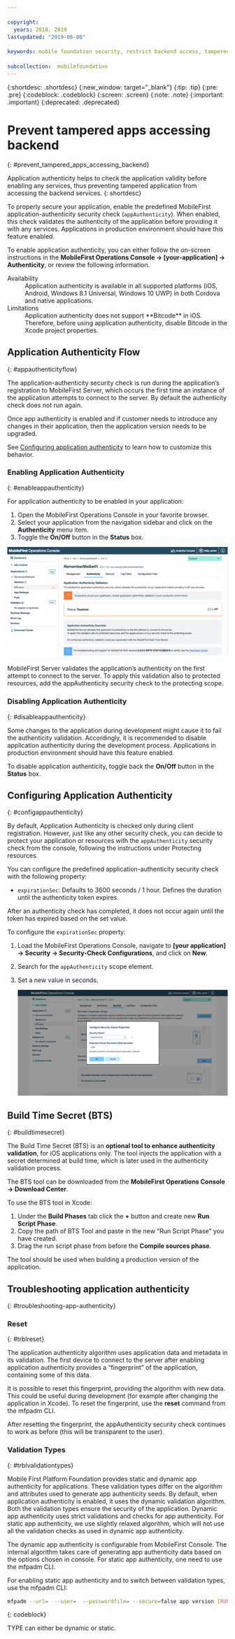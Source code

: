 ```yaml
---

copyright:
  years: 2018, 2019
lastupdated: "2019-06-06"

keywords: mobile foundation security, restrict backend access, tampered apps

subcollection:  mobilefoundation
---
```


{:shortdesc: .shortdesc}
{:new_window: target="_blank"}
{:tip: .tip}
{:pre: .pre}
{:codeblock: .codeblock}
{:screen: .screen}
{:note: .note}
{:important: .important}
{:deprecated: .deprecated}

# Prevent tampered apps accessing backend
{: #prevent_tampered_apps_accessing_backend}

Application authenticity helps to check the application validity before enabling any services, thus preventing tampered application from accessing the backend services.
{: shortdesc}

To properly secure your application, enable the predefined MobileFirst application-authenticity security check (``appAuthenticity``). When enabled, this check validates the authenticity of the application before providing it with any services. Applications in production environment should have this feature enabled.

To enable application authenticity, you can either follow the on-screen instructions in the **MobileFirst Operations Console → [your-application] → Authenticity**, or review the following information.

<dl>
  <dt>Availability</dt>
  <dd>Application authenticity is available in all supported platforms (iOS, Android, Windows 8.1 Universal, Windows 10 UWP) in both Cordova and native applications.</dd>
  <dt>Limitations</dt>
  <dd>Application authenticity does not support **Bitcode** in iOS. Therefore, before using application authenticity, disable Bitcode in the Xcode project properties.</dd>
</dl>

## Application Authenticity Flow
{: #appauthenticityflow}

The application-authenticity security check is run during the application’s registration to MobileFirst Server, which occurs the first time an instance of the application attempts to connect to the server. By default the authenticity check does not run again.

Once app authenticity is enabled and if customer needs to introduce any changes in their application, then the application version needs to be upgraded.

See [Configuring application authenticity](#configappauthenticity) to learn how to customize this behavior.

### Enabling Application Authenticity
{: #enableappauthenticity}

For application authenticity to be enabled in your application:

1. Open the MobileFirst Operations Console in your favorite browser.
2. Select your application from the navigation sidebar and click on the **Authenticity** menu item.
3. Toggle the **On/Off** button in the **Status** box.

![Enabling Application Authenticity](/images/enable_application_authenticity.png)

MobileFirst Server validates the application’s authenticity on the first attempt to connect to the server. To apply this validation also to protected resources, add the appAuthenticity security check to the protecting scope.

### Disabling Application Authenticity
{: #disableappauthenticity}

Some changes to the application during development might cause it to fail the authenticity validation. Accordingly, it is recommended to disable application authenticity during the development process. Applications in production environment should have this feature enabled.

To disable application authenticity, toggle back the **On/Off** button in the **Status** box.

## Configuring Application Authenticity
{: #configappauthenticity}

By default, Application Authenticity is checked only during client registration. However, just like any other security check, you can decide to protect your application or resources with the ``appAuthenticity`` security check from the console, following the instructions under Protecting resources.

You can configure the predefined application-authenticity security check with the following property:

* ``expirationSec``: Defaults to 3600 seconds / 1 hour. Defines the duration until the authenticity token expires.

After an authenticity check has completed, it does not occur again until the token has expired based on the set value.

To configure the ``expirationSec`` property:

1. Load the MobileFirst Operations Console, navigate to **[your application] → Security → Security-Check Configurations**, and click on **New**.
2. Search for the ``appAuthenticity`` scope element.
3. Set a new value in seconds.

    ![Configuring expiration in number of seconds](/images/configuring_expirationSec.png)

## Build Time Secret (BTS)
{: #buildtimesecret}

The Build Time Secret (BTS) is an **optional tool to enhance authenticity validation**, for iOS applications only. The tool injects the application with a secret determined at build time, which is later used in the authenticity validation process.

The BTS tool can be downloaded from the **MobileFirst Operations Console → Download Center**.

To use the BTS tool in Xcode:

1. Under the **Build Phases** tab click the **+** button and create new **Run Script Phase**.
2. Copy the path of BTS Tool and paste in the new “Run Script Phase” you have created.
3. Drag the run script phase from before the **Compile sources phase**.

The tool should be used when building a production version of the application.

## Troubleshooting application authenticity
{: #troubleshooting-app-authenticity}

### Reset
{: #trblreset}

The application authenticity algorithm uses application data and metadata in its validation. The first device to connect to the server after enabling application authenticity provides a “fingerprint” of the application, containing some of this data.

It is possible to reset this fingerprint, providing the algorithm with new data. This could be useful during development (for example after changing the application in Xcode). To reset the fingerprint, use the **reset** command from the mfpadm CLI.

After resetting the fingerprint, the appAuthenticity security check continues to work as before (this will be transparent to the user).

### Validation Types
{: #trblvalidationtypes}

Mobile First Platform Foundation provides static and dynamic app authenticity for applications. These validation types differ on the algorithm and attributes used to generate app authenticity seeds. By default, when application authenticity is enabled, it uses the dynamic validation algorithm. Both the validation types ensure the security of the application. Dynamic app authenticity uses strict validations and checks for app authenticity. For static app authenticity, we use slightly relaxed algorithm, which will not use all the validation checks as used in dynamic app authenticity.

The dynamic app authenticity is configurable from MobileFirst Console. The internal algorithm takes care of generating app authenticity data based on the options chosen in console. For static app authenticity, one need to use the mfpadm CLI.

For enabling static app authenticity and to switch between validation types, use the mfpadm CLI:

```bash
mfpadm --url=  --user=  --passwordfile= --secure=false app version [RUNTIME] [APPNAME] [ENVIRONMENT] [VERSION] set authenticity-validation TYPE
```
{: codeblock}

TYPE can either be dynamic or static.
